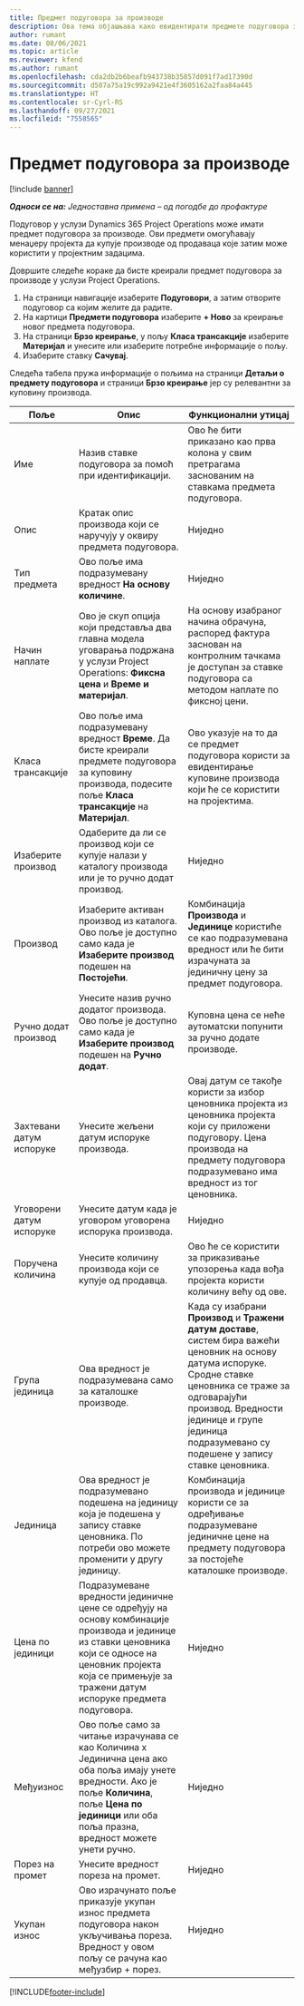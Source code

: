```yaml
---
title: Предмет подуговора за производе
description: Ова тема објашњава како евидентирати предмете подуговора за производе и користити различита поља за бележење куповине производа од продаваца.
author: rumant
ms.date: 08/06/2021
ms.topic: article
ms.reviewer: kfend
ms.author: rumant
ms.openlocfilehash: cda2db2b6beafb943738b35857d091f7ad17390d
ms.sourcegitcommit: d507a75a19c992a9421e4f3605162a2faa84a445
ms.translationtype: HT
ms.contentlocale: sr-Cyrl-RS
ms.lasthandoff: 09/27/2021
ms.locfileid: "7558565"
---
```

# <a name="subcontract-lines-for-products"></a>Предмет подуговора за производе

[!include [banner](../../includes/dataverse-preview.md)]

_**Односи се на:** Једноставна примена – од погодбе до профактуре_

Подуговор у услузи Dynamics 365 Project Operations може имати предмет подуговора за производе. Ови предмети омогућавају менаџеру пројекта да купује производе од продаваца које затим може користити у пројектним задацима.

Довршите следеће кораке да бисте креирали предмет подуговора за производе у услузи Project Operations.

1. На страници навигације изаберите **Подуговори**, а затим отворите подуговор са којим желите да радите. 
2. На картици **Предмети подуговора** изаберите **+ Ново** за креирање новог предмета подуговора.
3. На страници **Брзо креирање**, у пољу **Класа трансакције** изаберите **Материјал** и унесите или изаберите потребне информације о пољу. 
4. Изаберите ставку **Сачувај**.

Следећа табела пружа информације о пољима на страници **Детаљи о предмету подуговора** и страници **Брзо креирање** јер су релевантни за куповину производа.

| Поље | Опис | Функционални утицај|
| ----- | ----------- | ----------- |
| Име | Назив ставке подуговора за помоћ при идентификацији. |Ово ће бити приказано као прва колона у свим претрагама заснованим на ставкама предмета подуговора.
| Опис | Кратак опис производа који се наручују у оквиру предмета подуговора. | Ниједно |
| Тип предмета | Ово поље има подразумевану вредност **На основу количине**. |Ниједно |
| Начин наплате | Ово је скуп опција који представља два главна модела уговарања подржана у услузи Project Operations: **Фиксна цена** и **Време и материјал**. | На основу изабраног начина обрачуна, распоред фактура заснован на контролним тачкама је доступан за ставке подуговора са методом наплате по фиксној цени. |
| Класа трансакције |Ово поље има подразумевану вредност **Време**. Да бисте креирали предмете подуговора за куповину производа, подесите поље **Класа трансакције** на **Материјал**.  | Ово указује на то да се предмет подуговора користи за евидентирање куповине производа који ће се користити на пројектима. |
| Изаберите производ | Одаберите да ли се производ који се купује налази у каталогу производа или је то ручно додат производ. |Ниједно |
| Производ | Изаберите активан производ из каталога. Ово поље је доступно само када је **Изаберите производ** подешен на **Постојећи**. |Комбинација **Производа** и **Јединице** користиће се као подразумевана вредност или ће бити израчуната за јединичну цену за предмет подуговора.
| Ручно додат производ | Унесите назив ручно додатог производа. Ово поље је доступно само када је **Изаберите производ** подешен на **Ручно додат**.  |Куповна цена се неће аутоматски попунити за ручно додате производе.|
| Захтевани датум испоруке | Унесите жељени датум испоруке производа.| Овај датум се такође користи за избор ценовника пројекта из ценовника пројекта који су приложени подуговору. Цена производа на предмету подуговора подразумевано има вредност из тог ценовника. |
| Уговорени датум испоруке | Унесите датум када је уговором уговорена испорука производа.  |Ниједно|
| Поручена количина | Унесите количину производа који се купује од продавца.| Ово ће се користити за приказивање упозорења када вођа пројекта користи количину већу од ове.|
| Група јединица | Ова вредност је подразумевана само за каталошке производе. |Када су изабрани **Производ** и **Тражени датум доставе**, систем бира важећи ценовник на основу датума испоруке. Сродне ставке ценовника се траже за одговарајући производ. Вредности јединице и групе јединица подразумевано су подешене у запису ставке ценовника. |
| Јединица | Ова вредност је подразумевано подешена на јединицу која је подешена у запису ставке ценовника. По потреби ово можете променити у другу јединицу.| Комбинација производа и јединице користи се за одређивање подразумеване јединичне цене на предмету подуговора за постојеће каталошке производе. |
| Цена по јединици | Подразумеване вредности јединичне цене се одређују на основу комбинације производа и јединице из ставки ценовника који се односе на ценовник пројекта која се примењује за тражени датум испоруке предмета подуговора.  |Ниједно |
| Међуизнос | Ово поље само за читање израчунава се као Количина x Јединична цена ако оба поља имају унете вредности. Ако је поље **Количина**, поље **Цена по јединици** или оба поља празна, вредност можете унети ручно.  |Ниједно |
| Порез на промет | Унесите вредност пореза на промет. |Ниједно |
| Укупан износ | Ово израчунато поље приказује укупан износ предмета подуговора након укључивања пореза. Вредност у овом пољу се рачуна као међузбир + порез. |Ниједно |


[!INCLUDE[footer-include](../../includes/footer-banner.md)]
